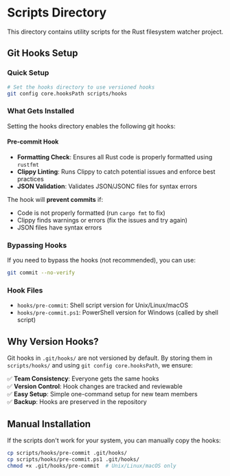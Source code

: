 # Scripts Directory

This directory contains utility scripts for the Rust filesystem watcher project.

## Git Hooks Setup

### Quick Setup
```bash
# Set the hooks directory to use versioned hooks
git config core.hooksPath scripts/hooks
```

### What Gets Installed

Setting the hooks directory enables the following git hooks:

#### Pre-commit Hook
- **Formatting Check**: Ensures all Rust code is properly formatted using `rustfmt`
- **Clippy Linting**: Runs Clippy to catch potential issues and enforce best practices  
- **JSON Validation**: Validates JSON/JSONC files for syntax errors

The hook will **prevent commits** if:
- Code is not properly formatted (run `cargo fmt` to fix)
- Clippy finds warnings or errors (fix the issues and try again)
- JSON files have syntax errors

### Bypassing Hooks

If you need to bypass the hooks (not recommended), you can use:
```bash
git commit --no-verify
```

### Hook Files

- `hooks/pre-commit`: Shell script version for Unix/Linux/macOS
- `hooks/pre-commit.ps1`: PowerShell version for Windows (called by shell script)

## Why Version Hooks?

Git hooks in `.git/hooks/` are not versioned by default. By storing them in `scripts/hooks/` and using `git config core.hooksPath`, we ensure:

✅ **Team Consistency**: Everyone gets the same hooks  
✅ **Version Control**: Hook changes are tracked and reviewable  
✅ **Easy Setup**: Simple one-command setup for new team members  
✅ **Backup**: Hooks are preserved in the repository

## Manual Installation

If the scripts don't work for your system, you can manually copy the hooks:

```bash
cp scripts/hooks/pre-commit .git/hooks/
cp scripts/hooks/pre-commit.ps1 .git/hooks/
chmod +x .git/hooks/pre-commit  # Unix/Linux/macOS only
```
